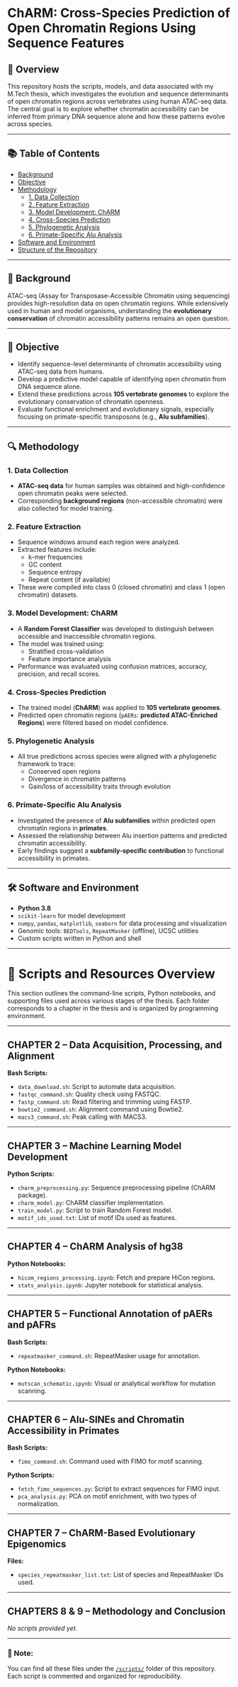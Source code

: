# ChARM: Cross-Species Prediction of Open Chromatin Regions Using Sequence Features

## 📘 Overview

This repository hosts the scripts, models, and data associated with my M.Tech thesis, which investigates the evolution and sequence determinants of open chromatin regions across vertebrates using human ATAC-seq data. The central goal is to explore whether chromatin accessibility can be inferred from primary DNA sequence alone and how these patterns evolve across species.

---

## 📚 Table of Contents

- [Background](#background)
- [Objective](#objective)
- [Methodology](#methodology)
  - [1. Data Collection](#1-data-collection)
  - [2. Feature Extraction](#2-feature-extraction)
  - [3. Model Development: ChARM](#3-model-development-charm)
  - [4. Cross-Species Prediction](#4-cross-species-prediction)
  - [5. Phylogenetic Analysis](#5-phylogenetic-analysis)
  - [6. Primate-Specific Alu Analysis](#6-primate-specific-alu-analysis)
- [Software and Environment](#software-and-environment)
- [Structure of the Repository](#structure-of-the-repository)

---

## 🧬 Background

ATAC-seq (Assay for Transposase-Accessible Chromatin using sequencing) provides high-resolution data on open chromatin regions. While extensively used in human and model organisms, understanding the **evolutionary conservation** of chromatin accessibility patterns remains an open question.

---

## 🎯 Objective

- Identify sequence-level determinants of chromatin accessibility using ATAC-seq data from humans.
- Develop a predictive model capable of identifying open chromatin from DNA sequence alone.
- Extend these predictions across **105 vertebrate genomes** to explore the evolutionary conservation of chromatin openness.
- Evaluate functional enrichment and evolutionary signals, especially focusing on primate-specific transposons (e.g., **Alu subfamilies**).

---

## 🔍 Methodology

### 1. Data Collection

- **ATAC-seq data** for human samples was obtained and high-confidence open chromatin peaks were selected.
- Corresponding **background regions** (non-accessible chromatin) were also collected for model training.

### 2. Feature Extraction

- Sequence windows around each region were analyzed.
- Extracted features include:
  - k-mer frequencies
  - GC content
  - Sequence entropy
  - Repeat content (if available)
- These were compiled into class 0 (closed chromatin) and class 1 (open chromatin) datasets.

### 3. Model Development: ChARM

- A **Random Forest Classifier** was developed to distinguish between accessible and inaccessible chromatin regions.
- The model was trained using:
  - Stratified cross-validation
  - Feature importance analysis
- Performance was evaluated using confusion matrices, accuracy, precision, and recall scores.

### 4. Cross-Species Prediction

- The trained model (**ChARM**) was applied to **105 vertebrate genomes**.
- Predicted open chromatin regions (`pAERs`: **predicted ATAC-Enriched Regions**) were filtered based on model confidence.

### 5. Phylogenetic Analysis

- All true predictions across species were aligned with a phylogenetic framework to trace:
  - Conserved open regions
  - Divergence in chromatin patterns
  - Gain/loss of accessibility traits through evolution

### 6. Primate-Specific Alu Analysis

- Investigated the presence of **Alu subfamilies** within predicted open chromatin regions in **primates**.
- Assessed the relationship between Alu insertion patterns and predicted chromatin accessibility.
- Early findings suggest a **subfamily-specific contribution** to functional accessibility in primates.

---

## 🛠 Software and Environment

- **Python 3.8**
- `scikit-learn` for model development
- `numpy`, `pandas`, `matplotlib`, `seaborn` for data processing and visualization
- Genomic tools: `BEDTools`, `RepeatMasker` (offline), UCSC utilities
- Custom scripts written in Python and shell

---

# 📂 Scripts and Resources Overview

This section outlines the command-line scripts, Python notebooks, and supporting files used across various stages of the thesis. Each folder corresponds to a chapter in the thesis and is organized by programming environment.

---

## CHAPTER 2 – Data Acquisition, Processing, and Alignment

**Bash Scripts:**
- `data_download.sh`: Script to automate data acquisition.
- `fastqc_command.sh`: Quality check using FASTQC.
- `fastp_command.sh`: Read filtering and trimming using FASTP.
- `bowtie2_command.sh`: Alignment command using Bowtie2.
- `macs3_command.sh`: Peak calling with MACS3.

---

## CHAPTER 3 – Machine Learning Model Development

**Python Scripts:**
- `charm_preprocessing.py`: Sequence preprocessing pipeline (ChARM package).
- `charm_model.py`: ChARM classifier implementation.
- `train_model.py`: Script to train Random Forest model.
- `motif_ids_used.txt`: List of motif IDs used as features.

---

## CHAPTER 4 – ChARM Analysis of hg38

**Python Notebooks:**
- `hicom_regions_processing.ipynb`: Fetch and prepare HiCon regions.
- `stats_analysis.ipynb`: Jupyter notebook for statistical analysis.

---

## CHAPTER 5 – Functional Annotation of pAERs and pAFRs

**Bash Scripts:**
- `repeatmasker_command.sh`: RepeatMasker usage for annotation.

**Python Notebooks:**
- `mutscan_schematic.ipynb`: Visual or analytical workflow for mutation scanning.

---

## CHAPTER 6 – Alu-SINEs and Chromatin Accessibility in Primates

**Bash Scripts:**
- `fimo_command.sh`: Command used with FIMO for motif scanning.

**Python Scripts:**
- `fetch_fimo_sequences.py`: Script to extract sequences for FIMO input.
- `pca_analysis.py`: PCA on motif enrichment, with two types of normalization.

---

## CHAPTER 7 – ChARM-Based Evolutionary Epigenomics

**Files:**
- `species_repeatmasker_list.txt`: List of species and RepeatMasker IDs used.

---

## CHAPTERS 8 & 9 – Methodology and Conclusion

*No scripts provided yet.*

---

### 📎 Note:
You can find all these files under the [`/scripts/`](./scripts/) folder of this repository. Each script is commented and organized for reproducibility.

